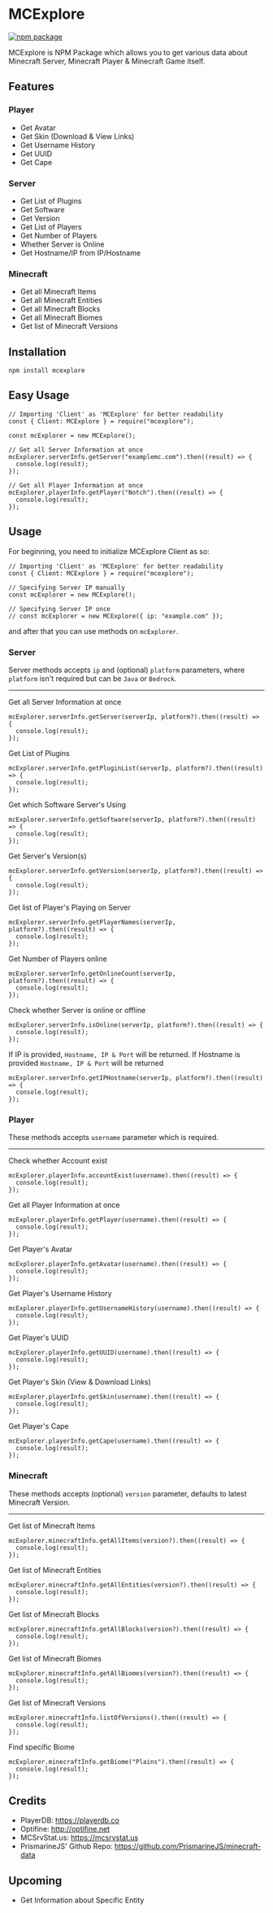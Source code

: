 # MCExplore
[![npm package](https://nodei.co/npm/mcexplore.png?downloads=true&downloadRank=true&stars=true)](https://nodei.co/npm/mcexplore/)

MCExplore is NPM Package which allows you to get various data about Minecraft Server, Minecraft Player & Minecraft Game itself.
## Features
### Player
* Get Avatar
* Get Skin (Download & View Links)
* Get Username History
* Get UUID
* Get Cape
### Server
* Get List of Plugins
* Get Software
* Get Version
* Get List of Players
* Get Number of Players
* Whether Server is Online
* Get Hostname/IP from IP/Hostname
### Minecraft
* Get all Minecraft Items
* Get all Minecraft Entities
* Get all Minecraft Blocks
* Get all Minecraft Biomes
* Get list of Minecraft Versions

## Installation
```
npm install mcexplore
```

## Easy Usage
```
// Importing 'Client' as 'MCExplore' for better readability
const { Client: MCExplore } = require("mcexplore");

const mcExplorer = new MCExplore();

// Get all Server Information at once
mcExplorer.serverInfo.getServer("examplemc.com").then((result) => {
  console.log(result);
});

// Get all Player Information at once
mcExplorer.playerInfo.getPlayer("Notch").then((result) => {
  console.log(result);
});
```

## Usage
For beginning, you need to initialize MCExplore Client as so:
```
// Importing 'Client' as 'MCExplore' for better readability
const { Client: MCExplore } = require("mcexplore");

// Specifying Server IP manually
const mcExplorer = new MCExplore();

// Specifying Server IP once
// const mcExplorer = new MCExplore({ ip: "example.com" });
```
and after that you can use methods on `mcExplorer`.
### **Server**
Server methods accepts `ip` and (optional) `platform` parameters, where `platform` isn't required but can be `Java` or `Bedrock`.
___
Get all Server Information at once
```
mcExplorer.serverInfo.getServer(serverIp, platform?).then((result) => {
  console.log(result);
});
```
Get List of Plugins
```
mcExplorer.serverInfo.getPluginList(serverIp, platform?).then((result) => {
  console.log(result);
});
```
Get which Software Server's Using
```
mcExplorer.serverInfo.getSoftware(serverIp, platform?).then((result) => {
  console.log(result);
});
```
Get Server's Version(s)
```
mcExplorer.serverInfo.getVersion(serverIp, platform?).then((result) => {
  console.log(result);
});
```
Get list of Player's Playing on Server
```
mcExplorer.serverInfo.getPlayerNames(serverIp, platform?).then((result) => {
  console.log(result);
});
```
Get Number of Players online
```
mcExplorer.serverInfo.getOnlineCount(serverIp, platform?).then((result) => {
  console.log(result);
});
```
Check whether Server is online or offline
```
mcExplorer.serverInfo.isOnline(serverIp, platform?).then((result) => {
  console.log(result);
});
```
If IP is provided, `Hostname, IP & Port` will be returned.
If Hostname is provided `Hostname, IP & Port` will be returned
```
mcExplorer.serverInfo.getIPHostname(serverIp, platform?).then((result) => {
  console.log(result);
});
```
### **Player**
These methods accepts `username` parameter which is required.
___
Check whether Account exist
```
mcExplorer.playerInfo.accountExist(username).then((result) => {
  console.log(result);
});
```
Get all Player Information at once
```
mcExplorer.playerInfo.getPlayer(username).then((result) => {
  console.log(result);
});
```
Get Player's Avatar
```
mcExplorer.playerInfo.getAvatar(username).then((result) => {
  console.log(result);
});
```
Get Player's Username History
```
mcExplorer.playerInfo.getUsernameHistory(username).then((result) => {
  console.log(result);
});
```
Get Player's UUID
```
mcExplorer.playerInfo.getUUID(username).then((result) => {
  console.log(result);
});
```
Get Player's Skin (View & Download Links)
```
mcExplorer.playerInfo.getSkin(username).then((result) => {
  console.log(result);
});
```
Get Player's Cape
```
mcExplorer.playerInfo.getCape(username).then((result) => {
  console.log(result);
});
```
### **Minecraft**
These methods accepts (optional) `version` parameter, defaults to latest Minecraft Version.
___
Get list of Minecraft Items
```
mcExplorer.minecraftInfo.getAllItems(version?).then((result) => {
  console.log(result);
});
```
Get list of Minecraft Entities
```
mcExplorer.minecraftInfo.getAllEntities(version?).then((result) => {
  console.log(result);
});
```
Get list of Minecraft Blocks
```
mcExplorer.minecraftInfo.getAllBlocks(version?).then((result) => {
  console.log(result);
});
```
Get list of Minecraft Biomes
```
mcExplorer.minecraftInfo.getAllBiomes(version?).then((result) => {
  console.log(result);
});
```
Get list of Minecraft Versions
```
mcExplorer.minecraftInfo.listOfVersions().then((result) => {
  console.log(result);
});
```
Find specific Biome
```
mcExplorer.minecraftInfo.getBiome("Plains").then((result) => {
  console.log(result);
});
```

## Credits
* PlayerDB: https://playerdb.co
* Optifine: http://optifine.net
* MCSrvStat.us: https://mcsrvstat.us
* PrismarineJS' Github Repo: https://github.com/PrismarineJS/minecraft-data

## Upcoming
* Get Information about Specific Entity